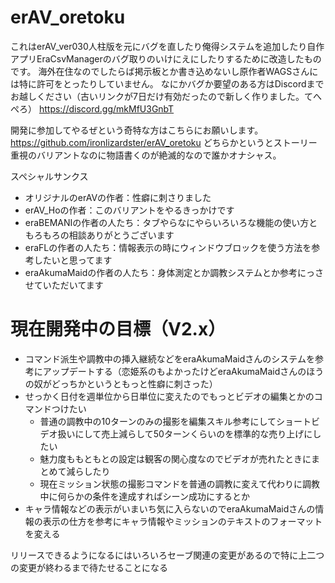# erAV_oretoku
これはerAV_ver030人柱版を元にバグを直したり俺得システムを追加したり自作アプリEraCsvManagerのバグ取りのいけにえにしたりするために改造したものです。
海外在住なのでしたらば掲示板とか書き込めないし原作者WAGSさんには特に許可をとったりしていません。
なにかバグか要望のある方はDiscordまでお越しください（古いリンクが7日だけ有効だったので新しく作りました。てへぺろ）
https://discord.gg/mkMfU3GnbT

開発に参加してやるぜという奇特な方はこちらにお願いします。
https://github.com/ironlizardster/erAV_oretoku
どちらかというとストーリー重視のバリアントなのに物語書くのが絶滅的なので誰かオナシャス。

スペシャルサンクス
- オリジナルのerAVの作者：性癖に刺さりました
- erAV_Hoの作者：このバリアントをやるきっかけです
- eraBEMANIの作者の人たち：タブやらなにやらいろいろな機能の使い方ともろもろの相談ありがとうございます
- eraFLの作者の人たち：情報表示の時にウィンドウブロックを使う方法を参考したいと思ってます
- eraAkumaMaidの作者の人たち：身体測定とか調教システムとか参考にっさせていただいてます

# 現在開発中の目標（V2.x）
- コマンド派生や調教中の挿入継続などをeraAkumaMaidさんのシステムを参考にアップデートする（恋姫系のもよかったけどeraAkumaMaidさんのほうの奴がどっちかというともっと性癖に刺さった）
- せっかく日付を週単位から日単位に変えたのでもっとビデオの編集とかのコマンドつけたい
	- 普通の調教中の10ターンのみの撮影を編集スキル参考にしてショートビデオ扱いにして売上減らして50ターンくらいのを標準的な売り上げにしたい
	- 魅力度ももともとの設定は観客の関心度なのでビデオが売れたときにまとめて減らしたり
	- 現在ミッション状態の撮影コマンドを普通の調教に変えて代わりに調教中に何らかの条件を達成すればシーン成功にするとか
- キャラ情報などの表示がいまいち気に入らないのでeraAkumaMaidさんの情報の表示の仕方を参考にキャラ情報やミッションのテキストのフォーマットを変える

リリースできるようになるにはいろいろセーブ関連の変更があるので特に上二つの変更が終わるまで待たせることになる
